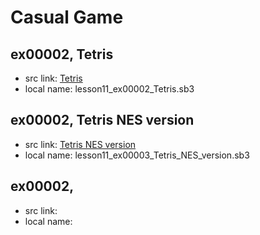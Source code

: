 # Casual Game

## ex00002, Tetris

+ src link: [Tetris](https://scratch.mit.edu/projects/11845395/)
+ local name: lesson11_ex00002_Tetris.sb3


## ex00002, Tetris NES version

+ src link: [Tetris NES version](https://scratch.mit.edu/projects/31651654/)
+ local name: lesson11_ex00003_Tetris_NES_version.sb3

## ex00002,

+ src link:
+ local name:

